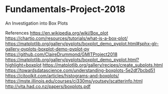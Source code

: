 # Fundamentals-Project-2018
An Investigation into Box Plots

References
https://en.wikipedia.org/wiki/Box_plot
https://chartio.com/resources/tutorials/what-is-a-box-plot/
https://matplotlib.org/gallery/pyplots/boxplot_demo_pyplot.html#sphx-glr-gallery-pyplots-boxplot-demo-pyplot-py
https://github.com/ClaireDrummond/GMITProject2018
https://matplotlib.org/gallery/pyplots/boxplot_demo_pyplot.html?highlight=boxplot
https://matplotlib.org/gallery/recipes/create_subplots.html
https://towardsdatascience.com/understanding-boxplots-5e2df7bcbd51
https://citoolkit.com/articles/histograms-and-boxplots/
https://mste.illinois.edu/courses/ci330ms/youtsey/scatterinfo.html
http://vita.had.co.nz/papers/boxplots.pdf